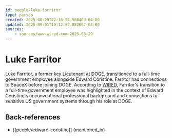 ```yaml
---
id: people/luke-farritor
type: person
created: 2025-08-29T22:16:54.568469-04:00
updated: 2025-09-01T19:12:52.882067-04:00
sources:
    - sources/www-wired-com-2025-08-29
---
```


# Luke Farritor

Luke Farritor, a former key Lieutenant at DOGE, transitioned to a full-time government employee alongside Edward Coristine. Farritor had connections to SpaceX before joining DOGE. According to [WIRED](sources/www-wired-com-2025-08-29), Farritor's transition to a full-time government employee was highlighted in the context of Edward Coristine's unconventional professional background and connections to sensitive US government systems through his role at DOGE.

## Back-references
<!-- Auto-maintained by the system -->
- [[people/edward-coristine]] (mentioned_in)

